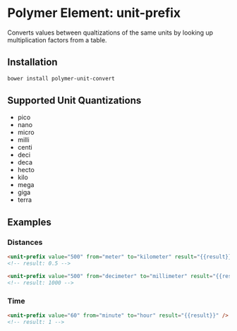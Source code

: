 Polymer Element: unit-prefix
============================

Converts values between qualtizations of the same units by looking up multiplication factors from a table.

Installation
------------

```bash
bower install polymer-unit-convert
```

Supported Unit Quantizations
----------------------------

- pico
- nano
- micro
- milli
- centi
- deci
- deca
- hecto
- kilo
- mega
- giga
- terra

Examples
--------

### Distances

```html
<unit-prefix value="500" from="meter" to="kilometer" result="{{result}}" />
<!-- result: 0.5 -->
```

```html
<unit-prefix value="500" from="decimeter" to="millimeter" result="{{result}}" />
<!-- result: 1000 -->
```

### Time

```html
<unit-prefix value="60" from="minute" to="hour" result="{{result}}" />
<!-- result: 1 -->
```
